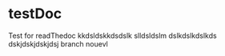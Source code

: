# testDoc
Test for readThedoc
kkdsldskkdsdslk
slldsldslm
dslkdslkdslkds
dskjdskjdskjdsj
branch nouevl
